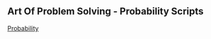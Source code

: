 ## Art Of Problem Solving - Probability Scripts 

[Probability](https://artofproblemsolving.com/wiki/index.php/Probability)
